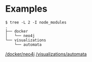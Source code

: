 # Examples

```
$ tree -L 2 -I node_modules
.
├── docker
│   └── neo4j
└── visualizations
    └── automata
```

[/docker/neo4j](/docker/neo4j)
[/visualizations/automata](/visualizations/automata)
